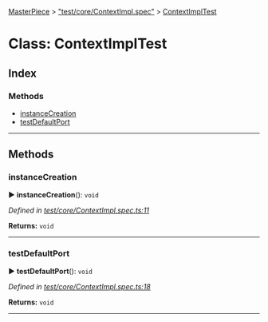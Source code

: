 [MasterPiece](../README.md) > ["test/core/ContextImpl.spec"](../modules/_test_core_contextimpl_spec_.md) > [ContextImplTest](../classes/_test_core_contextimpl_spec_.contextimpltest.md)



# Class: ContextImplTest

## Index

### Methods

* [instanceCreation](_test_core_contextimpl_spec_.contextimpltest.md#instancecreation)
* [testDefaultPort](_test_core_contextimpl_spec_.contextimpltest.md#testdefaultport)



---

## Methods
<a id="instancecreation"></a>

###  instanceCreation

► **instanceCreation**(): `void`



*Defined in [test/core/ContextImpl.spec.ts:11](https://github.com/smarletta/masterpiece/blob/fc546f2/main/test/core/ContextImpl.spec.ts#L11)*





**Returns:** `void`





___

<a id="testdefaultport"></a>

###  testDefaultPort

► **testDefaultPort**(): `void`



*Defined in [test/core/ContextImpl.spec.ts:18](https://github.com/smarletta/masterpiece/blob/fc546f2/main/test/core/ContextImpl.spec.ts#L18)*





**Returns:** `void`





___


